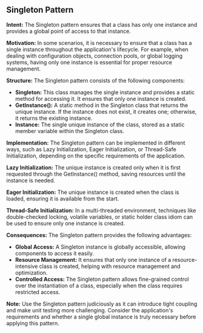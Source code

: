 ## Singleton Pattern

**Intent:**
The Singleton pattern ensures that a class has only one instance and provides a global point of access to that instance.

**Motivation:**
In some scenarios, it is necessary to ensure that a class has a single instance throughout the application's lifecycle. For example, when dealing with configuration objects, connection pools, or global logging systems, having only one instance is essential for proper resource management.

**Structure:**
The Singleton pattern consists of the following components:
- **Singleton:** This class manages the single instance and provides a static method for accessing it. It ensures that only one instance is created.
- **GetInstance():** A static method in the Singleton class that returns the unique instance. If the instance does not exist, it creates one; otherwise, it returns the existing instance.
- **Instance:** The single unique instance of the class, stored as a static member variable within the Singleton class.

**Implementation:**
The Singleton pattern can be implemented in different ways, such as Lazy Initialization, Eager Initialization, or Thread-Safe Initialization, depending on the specific requirements of the application.

**Lazy Initialization:** The unique instance is created only when it is first requested through the GetInstance() method, saving resources until the instance is needed.

**Eager Initialization:** The unique instance is created when the class is loaded, ensuring it is available from the start.

**Thread-Safe Initialization:** In a multi-threaded environment, techniques like double-checked locking, volatile variables, or static holder class idiom can be used to ensure only one instance is created.

**Consequences:**
The Singleton pattern provides the following advantages:
- **Global Access:** A Singleton instance is globally accessible, allowing components to access it easily.
- **Resource Management:** It ensures that only one instance of a resource-intensive class is created, helping with resource management and optimization.
- **Controlled Access:** The Singleton pattern allows fine-grained control over the instantiation of a class, especially when the class requires restricted access.

**Note:** Use the Singleton pattern judiciously as it can introduce tight coupling and make unit testing more challenging. Consider the application's requirements and whether a single global instance is truly necessary before applying this pattern.
